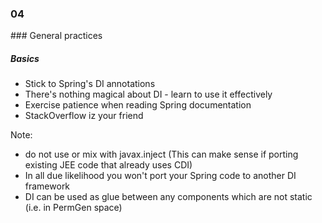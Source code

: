 
<h3 class="chapter-number">04</h3>
### General practices 

##### Basics

* Stick to Spring's DI annotations
* There's nothing magical about DI - learn to use it effectively
* Exercise patience when reading Spring documentation
* StackOverflow iz your friend

Note:

- do not use or mix with javax.inject
(This can make sense if porting existing JEE code that already uses CDI)
- In all due likelihood you won't port your Spring code to another DI framework
- DI can be used as glue between any components which are not static (i.e. in PermGen space)